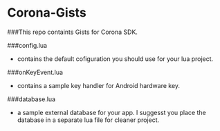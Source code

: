 Corona-Gists
============

###This repo containts Gists for Corona SDK.

###config.lua 
- contains the default cofiguration you should use for your lua project.

###onKeyEvent.lua 
- contains a sample key handler for Android hardware key.

###database.lua 
- a sample external database for your app. I suggesst you place the database in a separate lua file for cleaner project.
